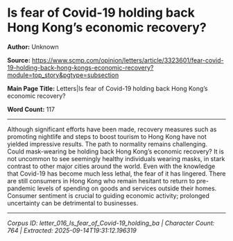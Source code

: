 # Is fear of Covid-19 holding back Hong Kong’s economic recovery?

**Author:** Unknown

**Source:** https://www.scmp.com/opinion/letters/article/3323601/fear-covid-19-holding-back-hong-kongs-economic-recovery?module=top_story&pgtype=subsection

**Main Page Title:** Letters|Is fear of Covid-19 holding back Hong Kong’s economic recovery?

**Word Count:** 117

---

Although significant efforts have been made, recovery measures such as promoting nightlife and steps to boost tourism to Hong Kong have not yielded impressive results. The path to normality remains challenging.
Could mask-wearing be holding back Hong Kong’s economic recovery? It is not uncommon to see seemingly healthy individuals wearing masks, in stark contrast to other major cities around the world. Even with the knowledge that Covid-19 has become much less lethal, the fear of it has lingered.
There are still consumers in Hong Kong who remain hesitant to return to pre-pandemic levels of spending on goods and services outside their homes. Consumer sentiment is crucial to guiding economic activity; prolonged uncertainty can be detrimental to businesses.

---

*Corpus ID: letter_016_Is_fear_of_Covid-19_holding_ba | Character Count: 764 | Extracted: 2025-09-14T19:31:12.196319*
